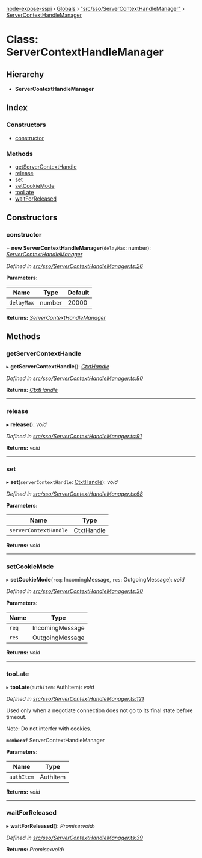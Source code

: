 [node-expose-sspi](../README.md) › [Globals](../globals.md) › ["src/sso/ServerContextHandleManager"](../modules/_src_sso_servercontexthandlemanager_.md) › [ServerContextHandleManager](_src_sso_servercontexthandlemanager_.servercontexthandlemanager.md)

# Class: ServerContextHandleManager

## Hierarchy

* **ServerContextHandleManager**

## Index

### Constructors

* [constructor](_src_sso_servercontexthandlemanager_.servercontexthandlemanager.md#constructor)

### Methods

* [getServerContextHandle](_src_sso_servercontexthandlemanager_.servercontexthandlemanager.md#getservercontexthandle)
* [release](_src_sso_servercontexthandlemanager_.servercontexthandlemanager.md#release)
* [set](_src_sso_servercontexthandlemanager_.servercontexthandlemanager.md#set)
* [setCookieMode](_src_sso_servercontexthandlemanager_.servercontexthandlemanager.md#setcookiemode)
* [tooLate](_src_sso_servercontexthandlemanager_.servercontexthandlemanager.md#toolate)
* [waitForReleased](_src_sso_servercontexthandlemanager_.servercontexthandlemanager.md#waitforreleased)

## Constructors

###  constructor

\+ **new ServerContextHandleManager**(`delayMax`: number): *[ServerContextHandleManager](_src_sso_servercontexthandlemanager_.servercontexthandlemanager.md)*

*Defined in [src/sso/ServerContextHandleManager.ts:26](https://github.com/jlguenego/node-expose-sspi/blob/3281b4b/src/sso/ServerContextHandleManager.ts#L26)*

**Parameters:**

Name | Type | Default |
------ | ------ | ------ |
`delayMax` | number | 20000 |

**Returns:** *[ServerContextHandleManager](_src_sso_servercontexthandlemanager_.servercontexthandlemanager.md)*

## Methods

###  getServerContextHandle

▸ **getServerContextHandle**(): *[CtxtHandle](../interfaces/_lib_sspi_d_.ctxthandle.md)*

*Defined in [src/sso/ServerContextHandleManager.ts:80](https://github.com/jlguenego/node-expose-sspi/blob/3281b4b/src/sso/ServerContextHandleManager.ts#L80)*

**Returns:** *[CtxtHandle](../interfaces/_lib_sspi_d_.ctxthandle.md)*

___

###  release

▸ **release**(): *void*

*Defined in [src/sso/ServerContextHandleManager.ts:91](https://github.com/jlguenego/node-expose-sspi/blob/3281b4b/src/sso/ServerContextHandleManager.ts#L91)*

**Returns:** *void*

___

###  set

▸ **set**(`serverContextHandle`: [CtxtHandle](../interfaces/_lib_sspi_d_.ctxthandle.md)): *void*

*Defined in [src/sso/ServerContextHandleManager.ts:68](https://github.com/jlguenego/node-expose-sspi/blob/3281b4b/src/sso/ServerContextHandleManager.ts#L68)*

**Parameters:**

Name | Type |
------ | ------ |
`serverContextHandle` | [CtxtHandle](../interfaces/_lib_sspi_d_.ctxthandle.md) |

**Returns:** *void*

___

###  setCookieMode

▸ **setCookieMode**(`req`: IncomingMessage, `res`: OutgoingMessage): *void*

*Defined in [src/sso/ServerContextHandleManager.ts:30](https://github.com/jlguenego/node-expose-sspi/blob/3281b4b/src/sso/ServerContextHandleManager.ts#L30)*

**Parameters:**

Name | Type |
------ | ------ |
`req` | IncomingMessage |
`res` | OutgoingMessage |

**Returns:** *void*

___

###  tooLate

▸ **tooLate**(`authItem`: AuthItem): *void*

*Defined in [src/sso/ServerContextHandleManager.ts:121](https://github.com/jlguenego/node-expose-sspi/blob/3281b4b/src/sso/ServerContextHandleManager.ts#L121)*

Used only when a negotiate connection
does not go to its final state before timeout.

Note: Do not interfer with cookies.

**`memberof`** ServerContextHandleManager

**Parameters:**

Name | Type |
------ | ------ |
`authItem` | AuthItem |

**Returns:** *void*

___

###  waitForReleased

▸ **waitForReleased**(): *Promise‹void›*

*Defined in [src/sso/ServerContextHandleManager.ts:39](https://github.com/jlguenego/node-expose-sspi/blob/3281b4b/src/sso/ServerContextHandleManager.ts#L39)*

**Returns:** *Promise‹void›*
